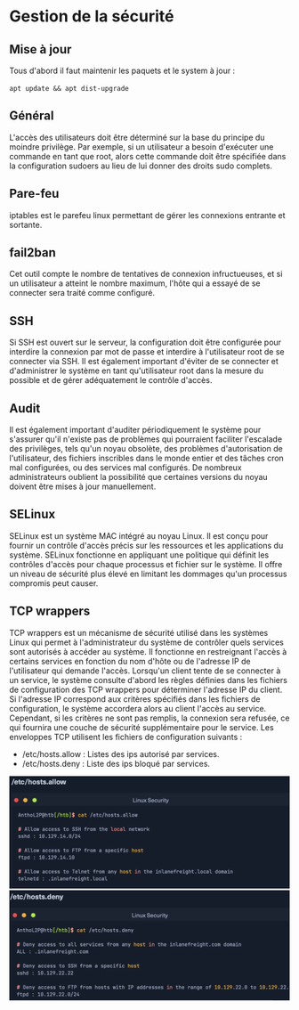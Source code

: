# Gestion de la sécurité

## Mise à jour

Tous d'abord il faut maintenir les paquets et le system à jour :

`apt update && apt dist-upgrade`

## Général 

L'accès des utilisateurs doit être déterminé sur la base du principe du moindre privilège. Par exemple, si un utilisateur a besoin d'exécuter une commande en tant que root, alors cette commande doit être spécifiée dans la configuration sudoers au lieu de lui donner des droits sudo complets.

## Pare-feu

iptables est le parefeu linux permettant de gérer les connexions entrante et sortante.

## fail2ban

Cet outil compte le nombre de tentatives de connexion infructueuses, et si un utilisateur a atteint le nombre maximum, l'hôte qui a essayé de se connecter sera traité comme configuré.

## SSH

Si SSH est ouvert sur le serveur, la configuration doit être configurée pour interdire la connexion par mot de passe et interdire à l'utilisateur root de se connecter via SSH. Il est également important d'éviter de se connecter et d'administrer le système en tant qu'utilisateur root dans la mesure du possible et de gérer adéquatement le contrôle d'accès.

## Audit 

Il est également important d'auditer périodiquement le système pour s'assurer qu'il n'existe pas de problèmes qui pourraient faciliter l'escalade des privilèges, tels qu'un noyau obsolète, des problèmes d'autorisation de l'utilisateur, des fichiers inscribles dans le monde entier et des tâches cron mal configurées, ou des services mal configurés. De nombreux administrateurs oublient la possibilité que certaines versions du noyau doivent être mises à jour manuellement.


## SELinux

SELinux est un système MAC intégré au noyau Linux. Il est conçu pour fournir un contrôle d'accès précis sur les ressources et les applications du système. SELinux fonctionne en appliquant une politique qui définit les contrôles d'accès pour chaque processus et fichier sur le système. Il offre un niveau de sécurité plus élevé en limitant les dommages qu'un processus compromis peut causer.

## TCP wrappers

TCP wrappers est un mécanisme de sécurité utilisé dans les systèmes Linux qui permet à l'administrateur du système de contrôler quels services sont autorisés à accéder au système. Il fonctionne en restreignant l'accès à certains services en fonction du nom d'hôte ou de l'adresse IP de l'utilisateur qui demande l'accès. Lorsqu'un client tente de se connecter à un service, le système consulte d'abord les règles définies dans les fichiers de configuration des TCP wrappers pour déterminer l'adresse IP du client. Si l'adresse IP correspond aux critères spécifiés dans les fichiers de configuration, le système accordera alors au client l'accès au service. Cependant, si les critères ne sont pas remplis, la connexion sera refusée, ce qui fournira une couche de sécurité supplémentaire pour le service. Les enveloppes TCP utilisent les fichiers de configuration suivants :

* /etc/hosts.allow : Listes des ips autorisé par services.
* /etc/hosts.deny : Liste des ips bloqué par services.

![alt text](<Images/allow.png>)
![alt text](<Images/deny.png>)